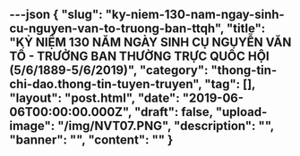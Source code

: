 ---json
{
    "slug": "ky-niem-130-nam-ngay-sinh-cu-nguyen-van-to-truong-ban-ttqh",
    "title": "KỶ NIỆM 130 NĂM NGÀY SINH CỤ NGUYỄN VĂN TỐ - TRƯỞNG BAN THƯỜNG TRỰC QUỐC HỘI (5/6/1889-5/6/2019)",
    "category": "thong-tin-chi-dao.thong-tin-tuyen-truyen",
    "tag": [],
    "layout": "post.html",
    "date": "2019-06-06T00:00:00.000Z",
    "draft": false,
    "upload-image": "/img/NVT07.PNG",
    "description": "",
    "banner": "",
    "__content__": ""
}
---
<p><img alt="" src="/img/NVT01.PNG" /></p>

<p><img alt="" src="/img/NVT02.PNG" /></p>

<p><img alt="" src="/img/NVT03.PNG" /></p>

<p><img alt="" src="/img/NVT04.PNG" /></p>

<p><img alt="" src="/img/NVT05.PNG" /></p>

<p><img alt="" src="/img/NVT06.PNG" /></p>

<p><img alt="" src="/img/NVT07.PNG" /></p>
